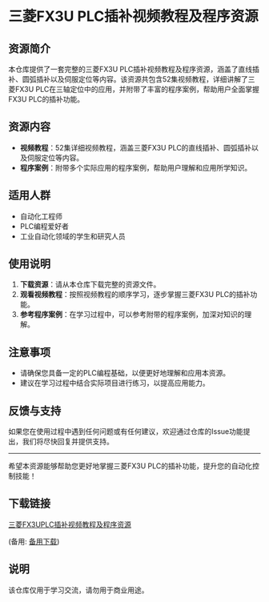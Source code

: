 # 三菱FX3U PLC插补视频教程及程序资源

## 资源简介

本仓库提供了一套完整的三菱FX3U PLC插补视频教程及程序资源，涵盖了直线插补、圆弧插补以及伺服定位等内容。该资源共包含52集视频教程，详细讲解了三菱FX3U PLC在三轴定位中的应用，并附带了丰富的程序案例，帮助用户全面掌握FX3U PLC的插补功能。

## 资源内容

- **视频教程**：52集详细视频教程，涵盖三菱FX3U PLC的直线插补、圆弧插补以及伺服定位等内容。
- **程序案例**：附带多个实际应用的程序案例，帮助用户理解和应用所学知识。

## 适用人群

- 自动化工程师
- PLC编程爱好者
- 工业自动化领域的学生和研究人员

## 使用说明

1. **下载资源**：请从本仓库下载完整的资源文件。
2. **观看视频教程**：按照视频教程的顺序学习，逐步掌握三菱FX3U PLC的插补功能。
3. **参考程序案例**：在学习过程中，可以参考附带的程序案例，加深对知识的理解。

## 注意事项

- 请确保您具备一定的PLC编程基础，以便更好地理解和应用本资源。
- 建议在学习过程中结合实际项目进行练习，以提高应用能力。

## 反馈与支持

如果您在使用过程中遇到任何问题或有任何建议，欢迎通过仓库的Issue功能提出，我们将尽快回复并提供支持。

---

希望本资源能够帮助您更好地掌握三菱FX3U PLC的插补功能，提升您的自动化控制技能！

## 下载链接
[三菱FX3UPLC插补视频教程及程序资源](https://pan.quark.cn/s/13234477a442) 

(备用: [备用下载](https://pan.baidu.com/s/13w5ut4RTjuTtChFj14JarQ?pwd=1234))

## 说明

该仓库仅用于学习交流，请勿用于商业用途。

